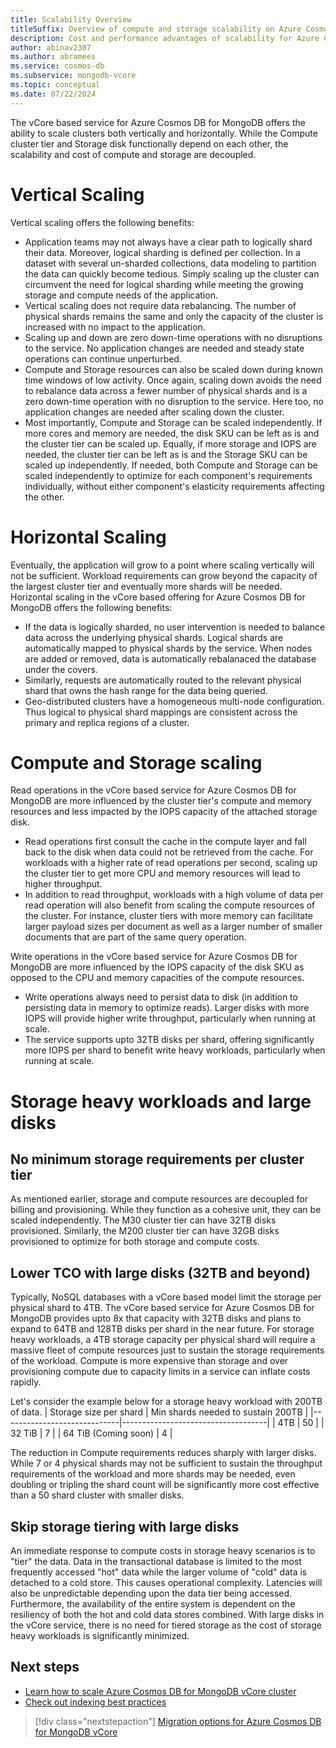 ```yaml
---
title: Scalability Overview
titleSuffix: Overview of compute and storage scalability on Azure Cosmos DB for MongoDB vCore
description: Cost and performance advantages of scalability for Azure Cosmos DB for MongoDB vCore
author: abinav2307
ms.author: abramees
ms.service: cosmos-db
ms.subservice: mongodb-vcore
ms.topic: conceptual
ms.date: 07/22/2024
---
```


The vCore based service for Azure Cosmos DB for MongoDB offers the ability to scale clusters both vertically and horizontally. While the Compute cluster tier and Storage disk functionally depend on each other, the scalability and cost of compute and storage are decoupled.

# Vertical Scaling
Vertical scaling offers the following benefits:
- Application teams may not always have a clear path to logically shard their data. Moreover, logical sharding is defined per collection. In a dataset with several un-sharded collections, data modeling to partition the data can quickly become tedious. Simply scaling up the cluster can circumvent the need for logical sharding while meeting the growing storage and compute needs of the application.
- Vertical scaling does not require data rebalancing. The number of physical shards remains the same and only the capacity of the cluster is increased with no impact to the application.
- Scaling up and down are zero down-time operations with no disruptions to the service. No application changes are needed and steady state operations can continue unperturbed.
- Compute and Storage resources can also be scaled down during known time windows of low activity. Once again, scaling down avoids the need to rebalance data across a fewer number of physical shards and is a zero down-time operation with no disruption to the service. Here too, no application changes are needed after scaling down the cluster.
- Most importantly, Compute and Storage can be scaled independently. If more cores and memory are needed, the disk SKU can be left as is and the cluster tier can be scaled up. Equally, if more storage and IOPS are needed, the cluster tier can be left as is and the Storage SKU can be scaled up independently. If needed, both Compute and Storage can be scaled independently to optimize for each component's requirements individually, without either component's elasticity requirements affecting the other.


# Horizontal Scaling
Eventually, the application will grow to a point where scaling vertically will not be sufficient. Workload requirements can grow beyond the capacity of the largest cluster tier and eventually more shards will be needed. Horizontal scaling in the vCore based offering for Azure Cosmos DB for MongoDB offers the following benefits:
- If the data is logically sharded, no user intervention is needed to balance data across the underlying physical shards. Logical shards are automatically mapped to physical shards by the service. When nodes are added or removed, data is automatically rebalanaced the database under the covers.
- Similarly, requests are automatically routed to the relevant physical shard that owns the hash range for the data being queried.
- Geo-distributed clusters have a homogeneous multi-node configuration. Thus logical to physical shard mappings are consistent across the primary and replica regions of a cluster.


# Compute and Storage scaling
Read operations in the vCore based service for Azure Cosmos DB for MongoDB are more influenced by the cluster tier's compute and memory resources and less impacted by the IOPS capacity of the attached storage disk. 
- Read operations first consult the cache in the compute layer and fall back to the disk when data could not be retrieved from the cache. For workloads with a higher rate of read operations per second, scaling up the cluster tier to get more CPU and memory resources will lead to higher throughput.
- In addition to read throughput, workloads with a high volume of data per read operation will also benefit from scaling the compute resources of the cluster. For instance, cluster tiers with more memory can facilitate larger payload sizes per document as well as a larger number of smaller documents that are part of the same query operation.

Write operations in the vCore based service for Azure Cosmos DB for MongoDB are more influenced by the IOPS capacity of the disk SKU as opposed to the CPU and memory capacities of the compute resources.
- Write operations always need to persist data to disk (in addition to persisting data in memory to optimize reads). Larger disks with more IOPS will provide higher write throughput, particularly when running at scale.
- The service supports upto 32TB disks per shard, offering significantly more IOPS per shard to benefit write heavy workloads, particularly when running at scale.


# Storage heavy workloads and large disks
## No minimum storage requirements per cluster tier
As mentioned earlier, storage and compute resources are decoupled for billing and provisioning. While they function as a cohesive unit, they can be scaled independently. The M30 cluster tier can have 32TB disks provisioned. Similarly, the M200 cluster tier can have 32GB disks provisioned to optimize for both storage and compute costs. 

## Lower TCO with large disks (32TB and beyond)
Typically, NoSQL databases with a vCore based model limit the storage per physical shard to 4TB. The vCore based service for Azure Cosmos DB for MongoDB provides upto 8x that capacity with 32TB disks and plans to expand to 64TB and 128TB disks per shard in the near future. For storage heavy workloads, a 4TB storage capacity per physical shard will require a massive fleet of compute resources just to sustain the storage requirements of the workload. Compute is more expensive than storage and over provisioning compute due to capacity limits in a service can inflate costs rapidly. 

Let's consider the example below for a storage heavy workload with 200TB of data. 
| Storage size per shard      | Min shards needed to sustain 200TB | 
|-----------------------------|------------------------------------|
| 4TB                         | 50                                 | 
| 32 TiB                      | 7                                  | 
| 64 TiB (Coming soon)        | 4                                  | 

The reduction in Compute requirements reduces sharply with larger disks. While 7 or 4 physical shards may not be sufficient to sustain the throughput requirements of the workload and more shards may be needed, even doubling or tripling the shard count will be significantly more cost effective than a 50 shard cluster with smaller disks.

## Skip storage tiering with large disks
An immediate response to compute costs in storage heavy scenarios is to "tier" the data. Data in the transactional database is limited to the most frequently accessed "hot" data while the larger volume of "cold" data is detached to a cold store. This causes operational complexity. Latencies will also be unpredictable depending upon the data tier being accessed. Furthermore, the availability of the entire system is dependent on the resiliency of both the hot and cold data stores combined. With large disks in the vCore service, there is no need for tiered storage as the cost of storage heavy workloads is significantly minimized.

## Next steps
- [Learn how to scale Azure Cosmos DB for MongoDB vCore cluster](./how-to-scale-cluster.md)
- [Check out indexing best practices](./how-to-create-indexes.md)

> [!div class="nextstepaction"]
> [Migration options for Azure Cosmos DB for MongoDB vCore](migration-options.md)


